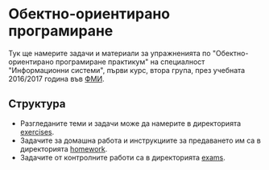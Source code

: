 Обектно-ориентирано програмиране
================================

Тук ще намерите задачи и материали за упражненията по
"Обектно-ориентирано програмиране практикум" на специалност
"Информационни системи", първи курс, втора група, през учебната 2016/2017 година
във [ФМИ](https://fmi.uni-sofia.bg).

Структура
---------
* Разгледаните теми и задачи може да намерите в директорията
[exercises](exercises).
* Задачите за домашна работа и инструкциите за предаването им
са в директорията [homework](homework).
* Задачите от контролните работи са в директорията [exams](exams).
